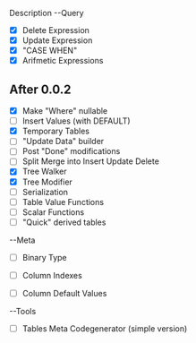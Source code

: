 ﻿Description
--Query
- [x] Delete Expression
- [x] Update Expression
- [x] "CASE WHEN"
- [x] Arifmetic Expressions
## After 0.0.2
- [x] Make "Where" nullable
- [ ] Insert Values (with DEFAULT)
- [x] Temporary Tables
- [ ] "Update Data" builder
- [ ] Post "Done" modifications
- [ ] Split Merge into Insert Update Delete
- [x] Tree Walker
- [x] Tree Modifier
- [ ] Serialization
- [ ] Table Value Functions
- [ ] Scalar Functions
- [ ] "Quick" derived tables

--Meta
- [ ] Binary Type
- [ ] Column Indexes 
- [ ] Column Default Values


--Tools
- [ ] Tables Meta Codegenerator (simple version)
